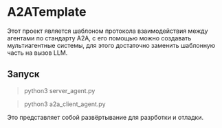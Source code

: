 # A2ATemplate

Этот проект является шаблоном протокола взаимодействия между агентами по стандарту A2A, с его помощью можно создавать мультиагентные системы, для этого достаточно заменить шаблонную часть на вызов LLM.

## Запуск

> python3 server_agent.py

> python3 a2a_client_agent.py

Это представляет собой развёртывание для разрботки и отладки.
